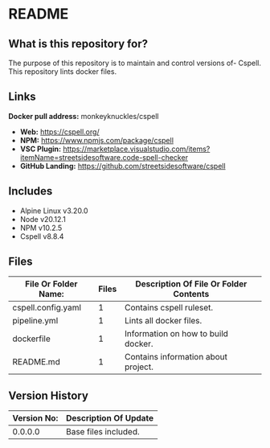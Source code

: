# README #

## What is this repository for? ##

The purpose of this repository is to maintain and control versions of-
Cspell. This repository lints docker files.

## Links ##

**Docker pull address:** monkeyknuckles/cspell

* **Web:**               <https://cspell.org/>
* **NPM:**               <https://www.npmjs.com/package/cspell>
* **VSC Plugin:**        <https://marketplace.visualstudio.com/items?itemName=streetsidesoftware.code-spell-checker>
* **GitHub Landing:**    <https://github.com/streetsidesoftware/cspell>

## Includes ##

* Alpine Linux              v3.20.0
* Node                      v20.12.1
* NPM                       v10.2.5
* Cspell                    v8.8.4

## Files ##

| File Or Folder Name:      | Files | Description Of File Or Folder Contents |
|---------------------------|-------|----------------------------------------|
| cspell.config.yaml        |   1   | Contains cspell ruleset.               |
| pipeline.yml              |   1   | Lints all docker files.                |
| dockerfile                |   1   | Information on how to build docker.    |
| README.md                 |   1   | Contains information about project.    |

## Version History ##

| Version No:    | Description Of Update              |
|----------------|------------------------------------|
| 0.0.0.0        | Base files included.               |
